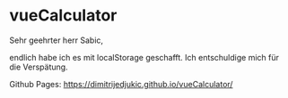 # vueCalculator

Sehr geehrter herr Sabic, 

endlich habe ich es mit localStorage geschafft. Ich entschuldige mich für die Verspätung. 

Github Pages: https://dimitrijedjukic.github.io/vueCalculator/
